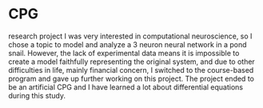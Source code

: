 # CPG
research project
I was very interested in computational neuroscience, so I chose a topic to model and analyze a 3 neuron neural network in a pond snail.
However, the lack of experimental data means it is impossible to create a model faithfully representing the original system, and due to other
difficulties in life, mainly financial concern, I switched to the course-based program and gave up further working on this project.
The project ended to be an artificial CPG and I have learned a lot about differential equations during this study.  
